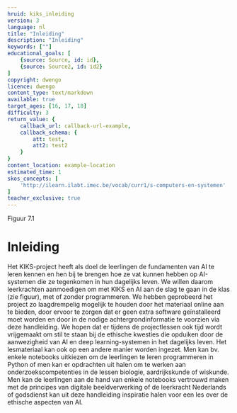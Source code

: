 ```yaml
---
hruid: kiks_inleiding
version: 3
language: nl
title: "Inleiding"
description: "Inleiding"
keywords: [""]
educational_goals: [
    {source: Source, id: id}, 
    {source: Source2, id: id2}
]
copyright: dwengo
licence: dwengo
content_type: text/markdown
available: true
target_ages: [16, 17, 18]
difficulty: 3
return_value: {
    callback_url: callback-url-example,
    callback_schema: {
        att: test,
        att2: test2
    }
}
content_location: example-location
estimated_time: 1
skos_concepts: [
    'http://ilearn.ilabt.imec.be/vocab/curr1/s-computers-en-systemen'
]
teacher_exclusive: true
---
```

Figuur 7.1

# Inleiding
Het KIKS-project heeft als doel de leerlingen de fundamenten van AI te leren kennen en hen bij te brengen hoe ze vat kunnen hebben op AI-systemen die ze tegenkomen in hun dagelijks leven. We willen daarom leerkrachten aanmoedigen om met KIKS en AI aan de slag te gaan in de klas (zie figuur), met of zonder programmeren. We hebben geprobeerd het project zo laagdrempelig mogelijk te houden door het materiaal online aan te bieden, door ervoor te zorgen dat er geen extra software geïnstalleerd moet worden en door in de nodige achtergrondinformatie te voorzien via deze handleiding.
We hopen dat er tijdens de projectlessen ook tijd wordt vrijgemaakt om stil te staan bij de ethische kwesties die opduiken door de aanwezigheid van AI en deep learning-systemen in het dagelijks leven. 
Het lesmateriaal kan ook op een andere manier worden ingezet. Men kan bv. enkele notebooks uitkiezen om de leerlingen te leren programmeren in Python of men  kan er opdrachten uit halen om te werken aan onderzoekscompetenties in de lessen biologie, aardrijkskunde of wiskunde. Men kan de leerlingen aan de hand van enkele notebooks vertrouwd maken met de principes van digitale beeldverwerking of de leerkracht Nederlands of godsdienst kan uit deze handleiding inspiratie halen voor een les over de ethische aspecten van AI.